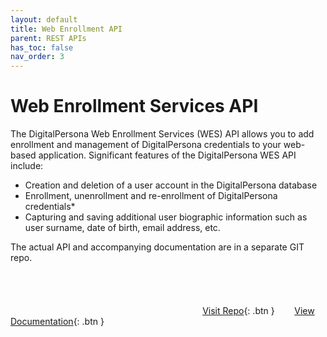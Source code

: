 ```yaml
---
layout: default
title: Web Enrollment API
parent: REST APIs
has_toc: false
nav_order: 3
---
```


# Web Enrollment Services API

The DigitalPersona Web Enrollment Services (WES) API allows you to add enrollment and management of DigitalPersona credentials to your web-based application. Significant features of the DigitalPersona WES API include:  

- Creation and deletion of a user account in the DigitalPersona database  
- Enrollment, unenrollment and re-enrollment of DigitalPersona credentials*  
- Capturing and saving additional user biographic information such as user surname, date of birth, email address, etc.  

The actual API and accompanying documentation are in a separate GIT repo.  
<br/>  
<br/>  
&nbsp; &nbsp; &nbsp; &nbsp; &nbsp; &nbsp; &nbsp; &nbsp; &nbsp; &nbsp; &nbsp; &nbsp; &nbsp; &nbsp; &nbsp; &nbsp; &nbsp; &nbsp; &nbsp; &nbsp; &nbsp; &nbsp; &nbsp; &nbsp; &nbsp; &nbsp; &nbsp; &nbsp; &nbsp; &nbsp; &nbsp; &nbsp; &nbsp; &nbsp; &nbsp; &nbsp; &nbsp; &nbsp; &nbsp; [Visit Repo](https://github.com/LenHodgeman/web-enrollment-api){: .btn }&nbsp; &nbsp; &nbsp; &nbsp; [View Documentation](https://github.com/LenHodgeman/web-enrollment-api){: .btn }
